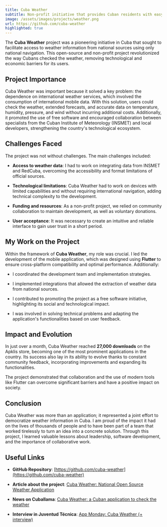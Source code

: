 ```yaml
---
title: Cuba Weather
subtitle: Non-profit initiative that provides Cuban residents with easy access to national weather information.
image: /assets/images/projects/weather.png
url: https://github.com/cuba-weather
highlighted: true
---
```


The **Cuba Weather** project was a pioneering initiative in Cuba that sought to facilitate access to weather information from national sources using only national navigation. This open-source and non-profit project revolutionized the way Cubans checked the weather, removing technological and economic barriers for its users.

## Project Importance

Cuba Weather was important because it solved a key problem: the dependence on international weather services, which involved the consumption of international mobile data. With this solution, users could check the weather, extended forecasts, and accurate data on temperature, humidity, pressure, and wind without incurring additional costs. Additionally, it promoted the use of free software and encouraged collaboration between specialists from the Cuban Institute of Meteorology (INSMET) and local developers, strengthening the country's technological ecosystem.

## Challenges Faced

The project was not without challenges. The main challenges included:

- **Access to weather data**: I had to work on integrating data from INSMET and RedCuba, overcoming the accessibility and format limitations of official sources.

- **Technological limitations**: Cuba Weather had to work on devices with limited capabilities and without requiring international navigation, adding technical complexity to the development.

- **Funding and resources**: As a non-profit project, we relied on community collaboration to maintain development, as well as voluntary donations.

- **User acceptance**: It was necessary to create an intuitive and reliable interface to gain user trust in a short period.

## My Work on the Project

Within the framework of **Cuba Weather**, my role was crucial. I led the development of the mobile application, which was designed using **Flutter** to ensure cross-platform compatibility and optimal performance. Additionally:

- I coordinated the development team and implementation strategies.

- I implemented integrations that allowed the extraction of weather data from national sources.

- I contributed to promoting the project as a free software initiative, highlighting its social and technological impact.

- I was involved in solving technical problems and adapting the application's functionalities based on user feedback.

## Impact and Evolution

In just over a month, Cuba Weather reached **27,000 downloads** on the Apklis store, becoming one of the most prominent applications in the country. Its success also lay in its ability to evolve thanks to constant community feedback, incorporating improvements and expanding its functionalities.

The project demonstrated that collaboration and the use of modern tools like Flutter can overcome significant barriers and have a positive impact on society.

## Conclusion

Cuba Weather was more than an application; it represented a joint effort to democratize weather information in Cuba. I am proud of the impact it had on the lives of thousands of people and to have been part of a team that worked tirelessly to turn an idea into a concrete solution. Through this project, I learned valuable lessons about leadership, software development, and the importance of collaborative work.

## Useful Links

- **GitHub Repository**: [https://github.com/cuba-weather](https://github.com/cuba-weather)

- **Article about the project**: [Cuba Weather: National Open Source Weather Application](https://blog.leynier.dev/cuba-weather)

- **News on Cuballama**: [Cuba Weather: a Cuban application to check the weather](https://www.cuballama.com/blog/cuba-weather-aplicacion-cubana-consultar-estado-del-tiempo/)

- **Interview in Juventud Técnica**: [App Monday: Cuba Weather (+ interview)](https://medium.com/juventud-t%C3%A9cnica/lunes-de-app-cuba-weather-entrevista-73ca0c7d6cc9)
